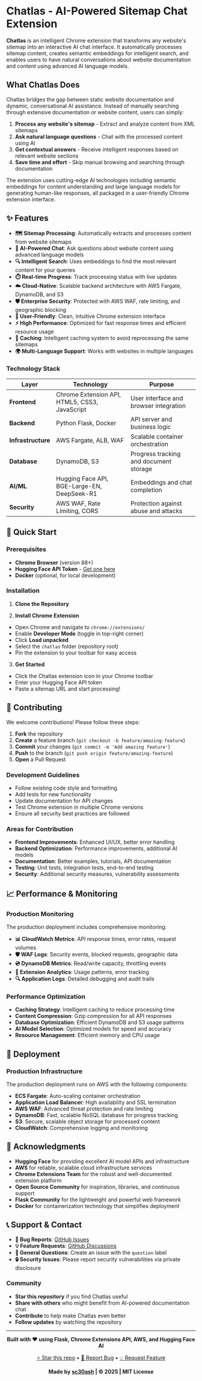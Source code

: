 # Chatlas - AI-Powered Sitemap Chat Extension

**Chatlas** is an intelligent Chrome extension that transforms any website's sitemap into an interactive AI chat interface. It automatically processes sitemap content, creates semantic embeddings for intelligent search, and enables users to have natural conversations about website documentation and content using advanced AI language models.

## What Chatlas Does

Chatlas bridges the gap between static website documentation and dynamic, conversational AI assistance. Instead of manually searching through extensive documentation or website content, users can simply:

1. **Process any website's sitemap** - Extract and analyze content from XML sitemaps
2. **Ask natural language questions** - Chat with the processed content using AI
3. **Get contextual answers** - Receive intelligent responses based on relevant website sections
4. **Save time and effort** - Skip manual browsing and searching through documentation

The extension uses cutting-edge AI technologies including semantic embeddings for content understanding and large language models for generating human-like responses, all packaged in a user-friendly Chrome extension interface.

## ✨ Features

- **🗺️ Sitemap Processing**: Automatically extracts and processes content from website sitemaps
- **🤖 AI-Powered Chat**: Ask questions about website content using advanced language models
- **🔍 Intelligent Search**: Uses embeddings to find the most relevant content for your queries
- **⏱️ Real-time Progress**: Track processing status with live updates
- **☁️ Cloud-Native**: Scalable backend architecture with AWS Fargate, DynamoDB, and S3
- **🛡️ Enterprise Security**: Protected with AWS WAF, rate limiting, and geographic blocking
- **📱 User-Friendly**: Clean, intuitive Chrome extension interface
- **⚡ High Performance**: Optimized for fast response times and efficient resource usage
- **🔄 Caching**: Intelligent caching system to avoid reprocessing the same sitemaps
- **🌍 Multi-Language Support**: Works with websites in multiple languages


### Technology Stack

| Layer | Technology | Purpose |
|-------|------------|---------|
| **Frontend** | Chrome Extension API, HTML5, CSS3, JavaScript | User interface and browser integration |
| **Backend** | Python Flask, Docker | API server and business logic |
| **Infrastructure** | AWS Fargate, ALB, WAF | Scalable container orchestration |
| **Database** | DynamoDB, S3 | Progress tracking and document storage |
| **AI/ML** | Hugging Face API, BGE-Large-EN, DeepSeek-R1 | Embeddings and chat completion |
| **Security** | AWS WAF, Rate Limiting, CORS | Protection against abuse and attacks |

## 🚀 Quick Start

### Prerequisites

- **Chrome Browser** (version 88+)
- **Hugging Face API Token** - [Get one here](https://huggingface.co/settings/tokens)
- **Docker** (optional, for local development)

### Installation

1. **Clone the Repository**

2. **Install Chrome Extension**
- Open Chrome and navigate to `chrome://extensions/`
- Enable **Developer Mode** (toggle in top-right corner)
- Click **Load unpacked**
- Select the `chatlas` folder (repository root)
- Pin the extension to your toolbar for easy access

3. **Get Started**
- Click the Chatlas extension icon in your Chrome toolbar
- Enter your Hugging Face API token
- Paste a sitemap URL and start processing!



## 🤝 Contributing

We welcome contributions! Please follow these steps:

1. **Fork** the repository
2. **Create** a feature branch (`git checkout -b feature/amazing-feature`)
3. **Commit** your changes (`git commit -m 'Add amazing feature'`)
4. **Push** to the branch (`git push origin feature/amazing-feature`)
5. **Open** a Pull Request

### Development Guidelines

- Follow existing code style and formatting
- Add tests for new functionality
- Update documentation for API changes
- Test Chrome extension in multiple Chrome versions
- Ensure all security best practices are followed

### Areas for Contribution

- **Frontend Improvements**: Enhanced UI/UX, better error handling
- **Backend Optimization**: Performance improvements, additional AI models
- **Documentation**: Better examples, tutorials, API documentation
- **Testing**: Unit tests, integration tests, end-to-end testing
- **Security**: Additional security measures, vulnerability assessments

## 📈 Performance & Monitoring

### Production Monitoring

The production deployment includes comprehensive monitoring:

- **📊 CloudWatch Metrics**: API response times, error rates, request volumes
- **🛡️ WAF Logs**: Security events, blocked requests, geographic data
- **💿 DynamoDB Metrics**: Read/write capacity, throttling events
- **📱 Extension Analytics**: Usage patterns, error tracking
- **🔍 Application Logs**: Detailed debugging and audit trails

### Performance Optimization

- **Caching Strategy**: Intelligent caching to reduce processing time
- **Content Compression**: Gzip compression for all API responses
- **Database Optimization**: Efficient DynamoDB and S3 usage patterns
- **AI Model Selection**: Optimized models for speed and accuracy
- **Resource Management**: Efficient memory and CPU usage

## 🔄 Deployment

### Production Infrastructure

The production deployment runs on AWS with the following components:

- **ECS Fargate**: Auto-scaling container orchestration
- **Application Load Balancer**: High availability and SSL termination
- **AWS WAF**: Advanced threat protection and rate limiting
- **DynamoDB**: Fast, scalable NoSQL database for progress tracking
- **S3**: Secure, scalable object storage for processed content
- **CloudWatch**: Comprehensive logging and monitoring


## 🙏 Acknowledgments

- **Hugging Face** for providing excellent AI model APIs and infrastructure
- **AWS** for reliable, scalable cloud infrastructure services
- **Chrome Extensions Team** for the robust and well-documented extension platform
- **Open Source Community** for inspiration, libraries, and continuous support
- **Flask Community** for the lightweight and powerful web framework
- **Docker** for containerization technology that simplifies deployment

## 📞 Support & Contact

- **🐛 Bug Reports**: [GitHub Issues](https://github.com/sc30ash/chatlas/issues)
- **💡 Feature Requests**: [GitHub Discussions](https://github.com/sc30ash/chatlas/discussions)
- **📧 General Questions**: Create an issue with the `question` label
- **🔒 Security Issues**: Please report security vulnerabilities via private disclosure

### Community

- **Star this repository** if you find Chatlas useful
- **Share with others** who might benefit from AI-powered documentation chat
- **Contribute** to help make Chatlas even better
- **Follow updates** by watching the repository

---

<div align="center">

**Built with ❤️ using Flask, Chrome Extensions API, AWS, and Hugging Face AI**

[⭐ Star this repo](https://github.com/sc30ash/chatlas) • [🐛 Report Bug](https://github.com/sc30ash/chatlas/issues) • [💡 Request Feature](https://github.com/sc30ash/chatlas/discussions)

**Made by [sc30ash](https://github.com/sc30ash) | © 2025 | MIT License**

</div>




